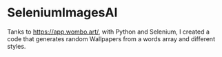 # SeleniumImagesAI
Tanks to https://app.wombo.art/, with Python and Selenium, I created a code that generates random Wallpapers from a words array and different styles.
